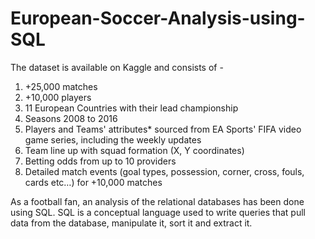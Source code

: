 # European-Soccer-Analysis-using-SQL

The dataset is available on Kaggle and consists of -

1) +25,000 matches
2) +10,000 players
3) 11 European Countries with their lead championship
4) Seasons 2008 to 2016
5) Players and Teams' attributes* sourced from EA Sports' FIFA video game series, including the weekly updates
6) Team line up with squad formation (X, Y coordinates)
7) Betting odds from up to 10 providers
8) Detailed match events (goal types, possession, corner, cross, fouls, cards etc…) for +10,000 matches

As a football fan, an analysis of the relational databases has been done using SQL. SQL is a conceptual language used to write queries that pull data from the database, manipulate it, sort it and extract it.  
